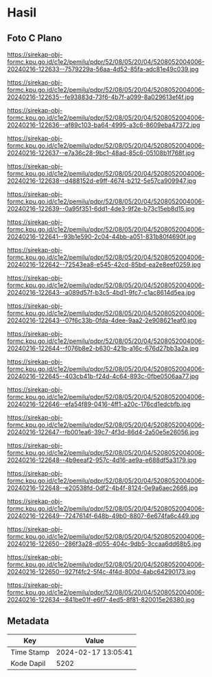# Hasil

## Foto C Plano

https://sirekap-obj-formc.kpu.go.id/c1e2/pemilu/pdpr/52/08/05/20/04/5208052004006-20240216-122633--7579229a-56aa-4d52-85fa-adc81e49c039.jpg

https://sirekap-obj-formc.kpu.go.id/c1e2/pemilu/pdpr/52/08/05/20/04/5208052004006-20240216-122635--fe93883d-73f6-4b7f-a099-8a029613ef4f.jpg

https://sirekap-obj-formc.kpu.go.id/c1e2/pemilu/pdpr/52/08/05/20/04/5208052004006-20240216-122636--af89c103-ba64-4995-a3c6-8609eba47372.jpg

https://sirekap-obj-formc.kpu.go.id/c1e2/pemilu/pdpr/52/08/05/20/04/5208052004006-20240216-122637--e7a36c28-9bc1-48ad-85c6-05108b1f768f.jpg

https://sirekap-obj-formc.kpu.go.id/c1e2/pemilu/pdpr/52/08/05/20/04/5208052004006-20240216-122638--d488152d-e9ff-4674-b212-5e57ca909947.jpg

https://sirekap-obj-formc.kpu.go.id/c1e2/pemilu/pdpr/52/08/05/20/04/5208052004006-20240216-122639--0a95f351-6dd1-4de3-9f2e-b73c15eb8d15.jpg

https://sirekap-obj-formc.kpu.go.id/c1e2/pemilu/pdpr/52/08/05/20/04/5208052004006-20240216-122641--93b1e590-2c04-44bb-a051-831b80f4690f.jpg

https://sirekap-obj-formc.kpu.go.id/c1e2/pemilu/pdpr/52/08/05/20/04/5208052004006-20240216-122642--72543ea8-e545-42cd-85bd-ea2e8eef0259.jpg

https://sirekap-obj-formc.kpu.go.id/c1e2/pemilu/pdpr/52/08/05/20/04/5208052004006-20240216-122643--a089d57f-b3c5-4bd1-9fc7-c1ac8614d5ea.jpg

https://sirekap-obj-formc.kpu.go.id/c1e2/pemilu/pdpr/52/08/05/20/04/5208052004006-20240216-122643--07f6c33b-0fda-4dee-9aa2-2e908621eaf0.jpg

https://sirekap-obj-formc.kpu.go.id/c1e2/pemilu/pdpr/52/08/05/20/04/5208052004006-20240216-122644--f076b8e2-b630-421b-a16c-676d27bb3a2a.jpg

https://sirekap-obj-formc.kpu.go.id/c1e2/pemilu/pdpr/52/08/05/20/04/5208052004006-20240216-122645--403cb41b-f24d-4c64-893c-0fbe0506aa77.jpg

https://sirekap-obj-formc.kpu.go.id/c1e2/pemilu/pdpr/52/08/05/20/04/5208052004006-20240216-122646--efa54f89-0416-4ff1-a20c-176cd1edcbfb.jpg

https://sirekap-obj-formc.kpu.go.id/c1e2/pemilu/pdpr/52/08/05/20/04/5208052004006-20240216-122647--fb001ea6-39c7-4f3d-86d4-2a50e5e26056.jpg

https://sirekap-obj-formc.kpu.go.id/c1e2/pemilu/pdpr/52/08/05/20/04/5208052004006-20240216-122648--4b9eeaf2-957c-4d16-ae9a-e688df5a3179.jpg

https://sirekap-obj-formc.kpu.go.id/c1e2/pemilu/pdpr/52/08/05/20/04/5208052004006-20240216-122648--e20538fd-0df2-4b4f-8124-0e9a6aec2666.jpg

https://sirekap-obj-formc.kpu.go.id/c1e2/pemilu/pdpr/52/08/05/20/04/5208052004006-20240216-122649--7247614f-648b-49b0-8807-6e674fa6c449.jpg

https://sirekap-obj-formc.kpu.go.id/c1e2/pemilu/pdpr/52/08/05/20/04/5208052004006-20240216-122650--286f3a28-d055-404c-9db5-3ccaa6dd68b5.jpg

https://sirekap-obj-formc.kpu.go.id/c1e2/pemilu/pdpr/52/08/05/20/04/5208052004006-20240216-122650--927f4fc2-5f4c-4f4d-800d-4abc64290173.jpg

https://sirekap-obj-formc.kpu.go.id/c1e2/pemilu/pdpr/52/08/05/20/04/5208052004006-20240216-122634--841be01f-e6f7-4ed5-8f81-820015e26380.jpg


## Metadata

| Key        | Value               |
| ---------- | ------------------- |
| Time Stamp | 2024-02-17 13:05:41 |
| Kode Dapil | 5202                |



